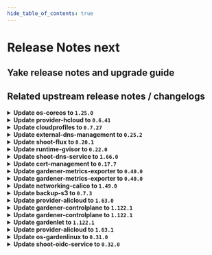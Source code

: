 ```yaml
---
hide_table_of_contents: true
---
```


# Release Notes next

## Yake release notes and upgrade guide

## Related upstream release notes / changelogs


<details>
<summary><b>Update os-coreos to <code>1.25.0</code></b></summary>

# [gardener/gardener-extension-os-coreos]

## 📰 Noteworthy

- `[OPERATOR]` It should be noted that this will **NOT** work for nodes already created with a default time sync service provided by this extension by @nschad [#190]
## ✨ New Features

- `[OPERATOR]` Added option to opt-out of the default ntp configuration provided by this extension. by @nschad [#190]
- `[OPERATOR]` Allow on shoot by shoot basis to override global extension options by @nschad [#192]
## 🐛 Bug Fixes

- `[OPERATOR]` Fixed an RBAC issue when deploying this extension through the Gardener operator. by @Wieneo [#196]
- `[OPERATOR]` Restart ntpd if ntp.conf changes. by @dergeberl [#194]
- `[OPERATOR]` The provision OSC script does not run anymore when the node is rebooting.  by @oliver-goetz [#166]
## 🏃 Others

- `[OPERATOR]` The image repository in the Helm-Chart is updated to point to the current location in Google Artefact Repository (GAR). by @MrBatschner [#168]
- `[OPERATOR]` `extension-os-coreos` no longer supports Shoots with Кubernetes version <= 1.26. by @RadaBDimitrova [#139]

## Helm Charts
- os-coreos: `europe-docker.pkg.dev/gardener-project/releases/charts/gardener/extensions/os-coreos:v1.25.0`
## Container (OCI) Images
- gardener-extension-os-coreos: `europe-docker.pkg.dev/gardener-project/releases/extensions/os-coreos:v1.25.0`


</details>

<details>
<summary><b>Update provider-hcloud to <code>0.6.41</code></b></summary>

# [gardener-extension-provider-hcloud] v0.6.41

</details>

<details>
<summary><b>Update cloudprofiles to <code>0.7.27</code></b></summary>

**Full Changelog**: https://github.com/gardener-community/cloudprofiles/compare/0.7.26...0.7.27

</details>

<details>
<summary><b>Update external-dns-management to <code>0.25.2</code></b></summary>

# [gardener/external-dns-management]

## 🐛 Bug Fixes

- `[USER]` Fix sporadic failing updates on switching entries between simple and weighted routing policy. by @MartinWeindel [#524]

## Helm Charts
- dns-controller-manager: `europe-docker.pkg.dev/gardener-project/releases/charts/dns-controller-manager:v0.25.2`
## Container (OCI) Images
- dns-controller-manager: `europe-docker.pkg.dev/gardener-project/releases/dns-controller-manager:v0.25.2`


</details>

<details>
<summary><b>Update shoot-flux to <code>0.20.1</code></b></summary>

## What's Changed
* Fix lease RBAC by @Wieneo in https://github.com/stackitcloud/gardener-extension-shoot-flux/pull/163


**Full Changelog**: https://github.com/stackitcloud/gardener-extension-shoot-flux/compare/v0.20.0...v0.20.1

</details>

<details>
<summary><b>Update runtime-gvisor to <code>0.22.0</code></b></summary>

# [gardener/gardener-extension-runtime-gvisor]

## 🏃 Others

- `[OPERATOR]` The gVisor binaries were updated to release `20250505.0`. by @Roncossek [#223]

## Helm Charts
- runtime-gvisor: `europe-docker.pkg.dev/gardener-project/releases/charts/gardener/extensions/runtime-gvisor:v0.22.0`
## Container (OCI) Images
- gardener-extension-runtime-gvisor-installation: `europe-docker.pkg.dev/gardener-project/releases/gardener/extensions/runtime-gvisor-installation:v0.22.0`
- gardener-extension-runtime-gvisor: `europe-docker.pkg.dev/gardener-project/releases/gardener/extensions/runtime-gvisor:v0.22.0`


</details>

<details>
<summary><b>Update shoot-dns-service to <code>1.66.0</code></b></summary>

# [gardener/gardener-extension-shoot-dns-service]

## 🐛 Bug Fixes

- `[OPERATOR]` Patch dnsowners CRD with annotation `confirmation.gardener.cloud/deletion=true` before deleting it by @MartinWeindel [#504]

## Helm Charts
- admission-shoot-dns-service-application: `europe-docker.pkg.dev/gardener-project/releases/charts/gardener/extensions/admission-shoot-dns-service-application:v1.66.0`
- admission-shoot-dns-service-runtime: `europe-docker.pkg.dev/gardener-project/releases/charts/gardener/extensions/admission-shoot-dns-service-runtime:v1.66.0`
- shoot-dns-service: `europe-docker.pkg.dev/gardener-project/releases/charts/gardener/extensions/shoot-dns-service:v1.66.0`
## Container (OCI) Images
- gardener-extension-admission-shoot-dns-service: `europe-docker.pkg.dev/gardener-project/releases/gardener/extensions/admission-shoot-dns-service:v1.66.0`
- gardener-extension-shoot-dns-service: `europe-docker.pkg.dev/gardener-project/releases/gardener/extensions/shoot-dns-service:v1.66.0`


</details>

<details>
<summary><b>Update cert-management to <code>0.17.7</code></b></summary>

# [gardener/cert-management]

## ✨ New Features

- `[USER]` Added `cert.gardener.cloud/not-before` annotation and `IssuanceDate` field to `Certificate`. by @marc1404 [#489]
## 🏃 Others

- `[OPERATOR]` Support `cert.gardener.cloud/class` annotation for `issuers` by @MartinWeindel [#512]
## 📖 Documentation

- `[USER]` Documented the correct minimum duration of `Certificate`s assuming the default renewal window of 30 days. by @marc1404 [#495]

## Helm Charts
- cert-controller-manager: `europe-docker.pkg.dev/gardener-project/releases/charts/cert-controller-manager:v0.17.7`
## Container (OCI) Images
- cert-management: `europe-docker.pkg.dev/gardener-project/releases/cert-controller-manager:v0.17.7`


</details>

<details>
<summary><b>Update gardener-metrics-exporter to <code>0.40.0</code></b></summary>

# [gardener/gardener-metrics-exporter]

## 📰 Noteworthy

- `[OPERATOR]` Update Go module dependencies by @chrkl [#128]
## 🏃 Others

- `[OPERATOR]` Add support for `CredentialsBinding` to identify shoot cost objects by @vicwicker [#129]

## Container (OCI) Images
- metrics-exporter: `europe-docker.pkg.dev/gardener-project/releases/gardener/metrics-exporter:0.40.0`


</details>

<details>
<summary><b>Update gardener-metrics-exporter to <code>0.40.0</code></b></summary>

# [gardener/gardener-metrics-exporter]

## 📰 Noteworthy

- `[OPERATOR]` Update Go module dependencies by @chrkl [#128]
## 🏃 Others

- `[OPERATOR]` Add support for `CredentialsBinding` to identify shoot cost objects by @vicwicker [#129]

## Container (OCI) Images
- metrics-exporter: `europe-docker.pkg.dev/gardener-project/releases/gardener/metrics-exporter:0.40.0`


</details>

<details>
<summary><b>Update networking-calico to <code>1.49.0</code></b></summary>

# [gardener/gardener-extension-networking-calico]

## 🏃 Others

- `[DEVELOPER]` migrate CICD-Pipelines to GitHub-Actions by @ccwienk [#668]
- `[OPERATOR]` The healthcheck controller is now removed. by @axel7born [#649]


</details>

<details>
<summary><b>Update backup-s3 to <code>0.7.3</code></b></summary>

## General Changes

* Fix extension runtime RBAC (#17) @Wieneo
* include sbom in container image (#16) @mac641


</details>

<details>
<summary><b>Update provider-alicloud to <code>1.63.0</code></b></summary>

# [gardener/gardener-extension-provider-alicloud]

## 🐛 Bug Fixes

- `[OPERATOR]` Admission controller will be deployed with the `LEADER_ELECTION_NAMESPACE` environment variable set to the pod namespace by @plkokanov [#801]
## 🏃 Others

- `[OPERATOR]` The provider-alicloud extension does now support shoot clusters with Kubernetes version 1.33. You should consider the [Kubernetes release notes](https://github.com/kubernetes/kubernetes/blob/master/CHANGELOG/CHANGELOG-1.33.md) before upgrading to 1.33. by @plkokanov [#800]
- `[OPERATOR]` Memory and CPU resource limits have been removed from provider-alicloud extension chart templates. by @kevin-lacoo [#799]
- `[OPERATOR]` Fixed an issue that caused a `field.Path{...}` structure to be displayed in the error message shown when the CIDR validation of `shoot.spec.networking.{nodes,pods,services}` fields fails, instead of the actual incorrect value. by @plkokanov [#802]

## Helm Charts
- admission-alicloud-application: `europe-docker.pkg.dev/gardener-project/releases/charts/gardener/extensions/admission-alicloud-application:v1.63.0`
- admission-alicloud-runtime: `europe-docker.pkg.dev/gardener-project/releases/charts/gardener/extensions/admission-alicloud-runtime:v1.63.0`
- provider-alicloud: `europe-docker.pkg.dev/gardener-project/releases/charts/gardener/extensions/provider-alicloud:v1.63.0`
## Container (OCI) Images
- gardener-extension-admission-alicloud: `europe-docker.pkg.dev/gardener-project/releases/gardener/extensions/admission-alicloud:v1.63.0`
- gardener-extension-provider-alicloud: `europe-docker.pkg.dev/gardener-project/releases/gardener/extensions/provider-alicloud:v1.63.0`


</details>

<details>
<summary><b>Update gardener-controlplane to <code>1.122.1</code></b></summary>

# [gardener/gardener]

## 🐛 Bug Fixes

- `[USER]` An issue causing gardenlet to panic during the migration from single-stack IPv4 to dual-stack IPv4, IPv6 when the Shoot is hibernated is now fixed. by @DockToFuture [#12435]
- `[USER]` A bug causing the `maxSurge` and `maxUnavailable` fields for worker pools with update strategy `ManualInPlaceUpdate` always getting overwritten is now fixed. by @shafeeqes [#12454]
- `[DEVELOPER]` An issue causing reporting data generated by the testframework to be incompatible with recent elasticsearch/opensearch versions is now fixed. by @dguendisch [#12462]
- `[OPERATOR]` Fixed an error in `BackupBucket` reconciliation by replacing `StrategicMergePatch` with `MergePatch` to properly handle `runtime.RawExtension` fields. by @shafeeqes [#12461]

## Helm Charts
- controlplane: `europe-docker.pkg.dev/gardener-project/releases/charts/gardener/controlplane:v1.122.1`
- gardenlet: `europe-docker.pkg.dev/gardener-project/releases/charts/gardener/gardenlet:v1.122.1`
- operator: `europe-docker.pkg.dev/gardener-project/releases/charts/gardener/operator:v1.122.1`
- resource-manager: `europe-docker.pkg.dev/gardener-project/releases/charts/gardener/resource-manager:v1.122.1`
## Container (OCI) Images
- admission-controller: `europe-docker.pkg.dev/gardener-project/releases/gardener/admission-controller:v1.122.1`
- apiserver: `europe-docker.pkg.dev/gardener-project/releases/gardener/apiserver:v1.122.1`
- controller-manager: `europe-docker.pkg.dev/gardener-project/releases/gardener/controller-manager:v1.122.1`
- gardenadm: `europe-docker.pkg.dev/gardener-project/releases/gardener/gardenadm:v1.122.1`
- gardenlet: `europe-docker.pkg.dev/gardener-project/releases/gardener/gardenlet:v1.122.1`
- node-agent: `europe-docker.pkg.dev/gardener-project/releases/gardener/node-agent:v1.122.1`
- operator: `europe-docker.pkg.dev/gardener-project/releases/gardener/operator:v1.122.1`
- resource-manager: `europe-docker.pkg.dev/gardener-project/releases/gardener/resource-manager:v1.122.1`
- scheduler: `europe-docker.pkg.dev/gardener-project/releases/gardener/scheduler:v1.122.1`


</details>

<details>
<summary><b>Update gardener-controlplane to <code>1.122.1</code></b></summary>

# [gardener/gardener]

## 🐛 Bug Fixes

- `[USER]` An issue causing gardenlet to panic during the migration from single-stack IPv4 to dual-stack IPv4, IPv6 when the Shoot is hibernated is now fixed. by @DockToFuture [#12435]
- `[USER]` A bug causing the `maxSurge` and `maxUnavailable` fields for worker pools with update strategy `ManualInPlaceUpdate` always getting overwritten is now fixed. by @shafeeqes [#12454]
- `[DEVELOPER]` An issue causing reporting data generated by the testframework to be incompatible with recent elasticsearch/opensearch versions is now fixed. by @dguendisch [#12462]
- `[OPERATOR]` Fixed an error in `BackupBucket` reconciliation by replacing `StrategicMergePatch` with `MergePatch` to properly handle `runtime.RawExtension` fields. by @shafeeqes [#12461]

## Helm Charts
- controlplane: `europe-docker.pkg.dev/gardener-project/releases/charts/gardener/controlplane:v1.122.1`
- gardenlet: `europe-docker.pkg.dev/gardener-project/releases/charts/gardener/gardenlet:v1.122.1`
- operator: `europe-docker.pkg.dev/gardener-project/releases/charts/gardener/operator:v1.122.1`
- resource-manager: `europe-docker.pkg.dev/gardener-project/releases/charts/gardener/resource-manager:v1.122.1`
## Container (OCI) Images
- admission-controller: `europe-docker.pkg.dev/gardener-project/releases/gardener/admission-controller:v1.122.1`
- apiserver: `europe-docker.pkg.dev/gardener-project/releases/gardener/apiserver:v1.122.1`
- controller-manager: `europe-docker.pkg.dev/gardener-project/releases/gardener/controller-manager:v1.122.1`
- gardenadm: `europe-docker.pkg.dev/gardener-project/releases/gardener/gardenadm:v1.122.1`
- gardenlet: `europe-docker.pkg.dev/gardener-project/releases/gardener/gardenlet:v1.122.1`
- node-agent: `europe-docker.pkg.dev/gardener-project/releases/gardener/node-agent:v1.122.1`
- operator: `europe-docker.pkg.dev/gardener-project/releases/gardener/operator:v1.122.1`
- resource-manager: `europe-docker.pkg.dev/gardener-project/releases/gardener/resource-manager:v1.122.1`
- scheduler: `europe-docker.pkg.dev/gardener-project/releases/gardener/scheduler:v1.122.1`


</details>

<details>
<summary><b>Update gardenlet to <code>1.122.1</code></b></summary>

# [gardener/gardener]

## 🐛 Bug Fixes

- `[USER]` An issue causing gardenlet to panic during the migration from single-stack IPv4 to dual-stack IPv4, IPv6 when the Shoot is hibernated is now fixed. by @DockToFuture [#12435]
- `[USER]` A bug causing the `maxSurge` and `maxUnavailable` fields for worker pools with update strategy `ManualInPlaceUpdate` always getting overwritten is now fixed. by @shafeeqes [#12454]
- `[DEVELOPER]` An issue causing reporting data generated by the testframework to be incompatible with recent elasticsearch/opensearch versions is now fixed. by @dguendisch [#12462]
- `[OPERATOR]` Fixed an error in `BackupBucket` reconciliation by replacing `StrategicMergePatch` with `MergePatch` to properly handle `runtime.RawExtension` fields. by @shafeeqes [#12461]

## Helm Charts
- controlplane: `europe-docker.pkg.dev/gardener-project/releases/charts/gardener/controlplane:v1.122.1`
- gardenlet: `europe-docker.pkg.dev/gardener-project/releases/charts/gardener/gardenlet:v1.122.1`
- operator: `europe-docker.pkg.dev/gardener-project/releases/charts/gardener/operator:v1.122.1`
- resource-manager: `europe-docker.pkg.dev/gardener-project/releases/charts/gardener/resource-manager:v1.122.1`
## Container (OCI) Images
- admission-controller: `europe-docker.pkg.dev/gardener-project/releases/gardener/admission-controller:v1.122.1`
- apiserver: `europe-docker.pkg.dev/gardener-project/releases/gardener/apiserver:v1.122.1`
- controller-manager: `europe-docker.pkg.dev/gardener-project/releases/gardener/controller-manager:v1.122.1`
- gardenadm: `europe-docker.pkg.dev/gardener-project/releases/gardener/gardenadm:v1.122.1`
- gardenlet: `europe-docker.pkg.dev/gardener-project/releases/gardener/gardenlet:v1.122.1`
- node-agent: `europe-docker.pkg.dev/gardener-project/releases/gardener/node-agent:v1.122.1`
- operator: `europe-docker.pkg.dev/gardener-project/releases/gardener/operator:v1.122.1`
- resource-manager: `europe-docker.pkg.dev/gardener-project/releases/gardener/resource-manager:v1.122.1`
- scheduler: `europe-docker.pkg.dev/gardener-project/releases/gardener/scheduler:v1.122.1`


</details>

<details>
<summary><b>Update provider-alicloud to <code>1.63.1</code></b></summary>

# [gardener/gardener-extension-provider-alicloud]

## 🏃 Others

- `[OPERATOR]` Update csi-plugin-alicloud to v1.30.3-90b225e-aliyun by @kevin-lacoo [#808]

## Helm Charts
- admission-alicloud-application: `europe-docker.pkg.dev/gardener-project/releases/charts/gardener/extensions/admission-alicloud-application:v1.63.1`
- admission-alicloud-runtime: `europe-docker.pkg.dev/gardener-project/releases/charts/gardener/extensions/admission-alicloud-runtime:v1.63.1`
- provider-alicloud: `europe-docker.pkg.dev/gardener-project/releases/charts/gardener/extensions/provider-alicloud:v1.63.1`
## Container (OCI) Images
- gardener-extension-admission-alicloud: `europe-docker.pkg.dev/gardener-project/releases/gardener/extensions/admission-alicloud:v1.63.1`
- gardener-extension-provider-alicloud: `europe-docker.pkg.dev/gardener-project/releases/gardener/extensions/provider-alicloud:v1.63.1`


</details>

<details>
<summary><b>Update os-gardenlinux to <code>0.31.0</code></b></summary>

# [gardener/gardener-extension-os-gardenlinux]


## Helm Charts
- os-gardenlinux: `europe-docker.pkg.dev/gardener-project/releases/charts/gardener/extensions/os-gardenlinux:v0.31.0`
## Container (OCI) Images
- gardener-extension-os-gardenlinux: `europe-docker.pkg.dev/gardener-project/releases/gardener/extensions/os-gardenlinux:v0.31.0`


</details>

<details>
<summary><b>Update shoot-oidc-service to <code>0.32.0</code></b></summary>

# [gardener/gardener-extension-shoot-oidc-service]

## 🏃 Others

- `[OPERATOR]` The extension is now built using go version 1.24.5. by @dependabot[bot] [#335]
- `[DEPENDENCY]` The following third party dependencies have been updated:  
  -	github.com/gardener/gardener v1.121.2 -> v1.122.1  
  -	k8s.io/api v0.32.5 -> v0.33.2  
  -	k8s.io/apimachinery v0.32.5 -> v0.33.2  
  -	k8s.io/autoscaler/vertical-pod-autoscaler v1.3.1 -> v1.4.1  
  -	k8s.io/client-go v0.32.5 -> v0.33.2  
  -	k8s.io/code-generator v0.32.5 -> v0.33.2  
  -	k8s.io/component-base v0.32.5 -> v0.33.2  
  -	k8s.io/apiserver v0.32.5  -> v0.33.2  
  -	sigs.k8s.io/controller-runtime v0.20.4 -> v0.21.0  
  -	sigs.k8s.io/controller-tools v0.17.3 -> v0.18.0  
  -	helm.sh/helm/v3 v3.17.3 -> v3.18.3 by @dependabot[bot] [#334]
# [gardener/oidc-webhook-authenticator]

## ✨ New Features

- `[USER]` Containers, which do not require privilege escalations, now forbid privilege escalations explicitly. by @georgibaltiev [gardener/oidc-webhook-authenticator#179]
## 🏃 Others

- `[OPERATOR]` `oidc-webhook-authenticator` is now built with go 1.24.5. by @vpnachev [gardener/oidc-webhook-authenticator#185]
- `[OPERATOR]` OWA is now built using go version 1.24.4. by @dimityrmirchev [gardener/oidc-webhook-authenticator#180]
- `[DEPENDENCY]` The following 3rd party dependencies have been updated:  
  - k8s.io/api v0.31.1 -> v0.33.2  
  - k8s.io/apiextensions-apiserver v0.31.0 -> v0.33.2  
  - k8s.io/apimachinery v0.31.1 -> v0.33.2  
  - k8s.io/apiserver v0.31.0 -> v0.33.2  
  - k8s.io/client-go v0.31.1 -> v0.33.2  
  - k8s.io/component-base v0.31.1 -> v0.33.2  
  - sigs.k8s.io/controller-runtime v0.19.0 -> v0.21.0  
  - golang.org/x/crypto v0.36.0 -> v0.39.0  
  - golang.org/x/net v0.38.0 -> v0.41.0  
  - golang.org/x/oauth2 v0.21.0 -> v0.30.0  
  - golang.org/x/sync v0.12.0 -> v0.15.0  
  - golang.org/x/sys v0.31.0 -> v0.33.0  
  - golang.org/x/term v0.30.0 -> v0.32.0  
  - golang.org/x/text v0.23.0 -> v0.26.0  
  - golang.org/x/time v0.6.0 -> v0.12.0 by @vpnachev [gardener/oidc-webhook-authenticator#182]

## Helm Charts
- shoot-oidc-service: `europe-docker.pkg.dev/gardener-project/releases/charts/gardener/extensions/shoot-oidc-service:v0.32.0`
## Container (OCI) Images
- gardener-extension-shoot-oidc-service: `europe-docker.pkg.dev/gardener-project/releases/gardener/extensions/shoot-oidc-service:v0.32.0`


</details>
